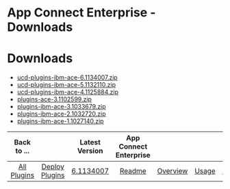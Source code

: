 
App Connect Enterprise - Downloads
==================================

# Downloads

- [ucd-plugins-ibm-ace-6.1134007.zip](https://raw.githubusercontent.com/UrbanCode/IBM-UCD-PLUGINS/main/files/ibm-ace/ucd-plugins-ibm-ace-6.1134007.zip)
- [ucd-plugins-ibm-ace-5.1132110.zip](https://raw.githubusercontent.com/UrbanCode/IBM-UCD-PLUGINS/main/files/ibm-ace/ucd-plugins-ibm-ace-5.1132110.zip)
- [ucd-plugins-ibm-ace-4.1125884.zip](https://raw.githubusercontent.com/UrbanCode/IBM-UCD-PLUGINS/main/files/ibm-ace/ucd-plugins-ibm-ace-4.1125884.zip)
- [plugins-ace-3.1102599.zip](https://raw.githubusercontent.com/UrbanCode/IBM-UCD-PLUGINS/main/files/ibm-ace/plugins-ace-3.1102599.zip)
- [plugins-ibm-ace-3.1033679.zip](https://raw.githubusercontent.com/UrbanCode/IBM-UCD-PLUGINS/main/files/ibm-ace/plugins-ibm-ace-3.1033679.zip)
- [plugins-ibm-ace-2.1032720.zip](https://raw.githubusercontent.com/UrbanCode/IBM-UCD-PLUGINS/main/files/ibm-ace/plugins-ibm-ace-2.1032720.zip)
- [plugins-ibm-ace-1.1027140.zip](https://raw.githubusercontent.com/UrbanCode/IBM-UCD-PLUGINS/main/files/ibm-ace/plugins-ibm-ace-1.1027140.zip)

|Back to ...||Latest Version|App Connect Enterprise ||||
| :---: | :---: | :---: | :---: | :---: | :---: | :---: |
|[All Plugins](../../index.md)|[Deploy Plugins](../README.md)|[6.1134007](https://raw.githubusercontent.com/UrbanCode/IBM-UCD-PLUGINS/main/files/ibm-ace/ucd-plugins-ibm-ace-6.1134007.zip)|[Readme](README.md)|[Overview](overview.md)|[Usage](usage.md)|[Steps](steps.md)|
